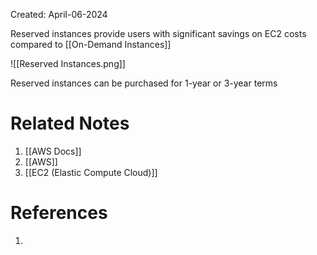 Created: April-06-2024

Reserved instances provide users with significant savings on EC2 costs compared to [[On-Demand Instances]]

![[Reserved Instances.png]]

Reserved instances can be purchased for 1-year or 3-year terms
# Related Notes

1. [[AWS Docs]]
2. [[AWS]]
3. [[EC2 (Elastic Compute Cloud)]]
# References

1. 